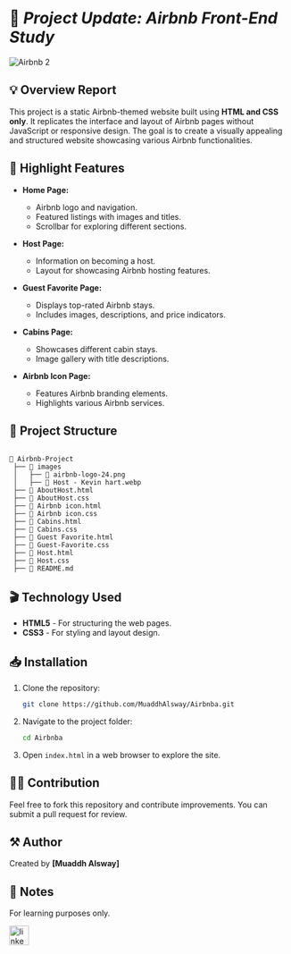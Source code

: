 #  🚀 *Project Update: Airbnb Front-End Study*
![Airbnb 2](https://github.com/user-attachments/assets/2b6d084b-43c7-4b82-8c36-79d2ada51979)


## 💡 Overview Report

This project is a static Airbnb-themed website built using **HTML and CSS only**. It replicates the interface and layout of Airbnb pages without JavaScript or responsive design. The goal is to create a visually appealing and structured website showcasing various Airbnb functionalities.

## 🔶 Highlight Features

- **Home Page:**

  - Airbnb logo and navigation.
  - Featured listings with images and titles.
  - Scrollbar for exploring different sections.

- **Host Page:**

  - Information on becoming a host.
  - Layout for showcasing Airbnb hosting features.

- **Guest Favorite Page:**

  - Displays top-rated Airbnb stays.
  - Includes images, descriptions, and price indicators.

- **Cabins Page:**

  - Showcases different cabin stays.
  - Image gallery with title descriptions.

- **Airbnb Icon Page:**

  - Features Airbnb branding elements.
  - Highlights various Airbnb services.

## 📂 Project Structure  

```

📂 Airbnb-Project
 ├── 📁 images
 │   ├── 📄 airbnb-logo-24.png
 │   ├── 📄 Host - Kevin hart.webp
 ├── 📄 AboutHost.html
 ├── 📄 AboutHost.css
 ├── 📄 Airbnb icon.html
 ├── 📄 Airbnb icon.css
 ├── 📄 Cabins.html
 ├── 📄 Cabins.css
 ├── 📄 Guest Favorite.html
 ├── 📄 Guest-Favorite.css
 ├── 📄 Host.html
 ├── 📄 Host.css
 ├── 📄 README.md

```

## 🎬 Technology Used

- **HTML5** - For structuring the web pages.
- **CSS3** - For styling and layout design.

## 📥 Installation

1. Clone the repository:
   ```sh
   git clone https://github.com/MuaddhAlsway/Airbnba.git
   ```
2. Navigate to the project folder:
   ```sh
   cd Airbnba
   ```
3. Open `index.html` in a web browser to explore the site.

## 🧑‍💻 Contribution

Feel free to fork this repository and contribute improvements. You can submit a pull request for review.

## ⚒️ Author
Created by **[Muaddh Alsway]**

## 📜 Notes

For learning purposes only.

<a href="https://www.linkedin.com/posts/muaddh-alsway_webdevelopment-html-css-activity-7268924770082000896-O8A7?utm_source=share&utm_medium=member_desktop&rcm=ACoAADejAqQBo4IKkDbZQ2uIFfqpjS0OHOJntq8"  target="_blank" >
    <img src="https://img.shields.io/static/v1?message=LinkedIn&logo=linkedin&label=&color=0077B5&logoColor=white&labelColor=&style=for-the-badge" height="35" alt="linkedin logo"  />
  </a>
